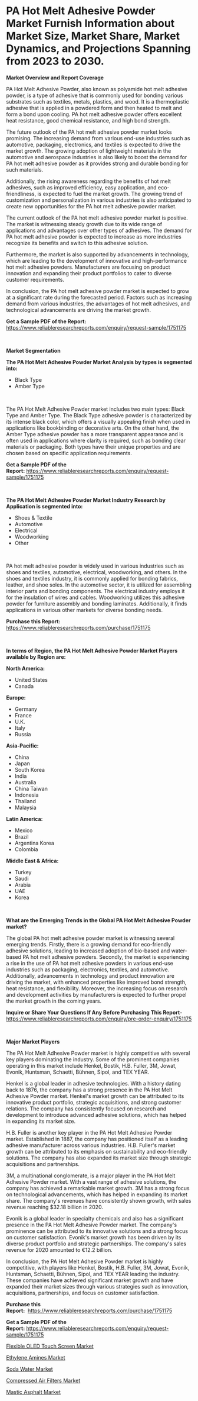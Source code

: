 <p><h1>PA Hot Melt Adhesive Powder Market Furnish Information about Market Size, Market Share, Market Dynamics, and Projections Spanning from 2023 to 2030.</h1></p><p><strong>Market Overview and Report Coverage</strong></p>
<p><p>PA Hot Melt Adhesive Powder, also known as polyamide hot melt adhesive powder, is a type of adhesive that is commonly used for bonding various substrates such as textiles, metals, plastics, and wood. It is a thermoplastic adhesive that is applied in a powdered form and then heated to melt and form a bond upon cooling. PA hot melt adhesive powder offers excellent heat resistance, good chemical resistance, and high bond strength.</p><p>The future outlook of the PA hot melt adhesive powder market looks promising. The increasing demand from various end-use industries such as automotive, packaging, electronics, and textiles is expected to drive the market growth. The growing adoption of lightweight materials in the automotive and aerospace industries is also likely to boost the demand for PA hot melt adhesive powder as it provides strong and durable bonding for such materials.</p><p>Additionally, the rising awareness regarding the benefits of hot melt adhesives, such as improved efficiency, easy application, and eco-friendliness, is expected to fuel the market growth. The growing trend of customization and personalization in various industries is also anticipated to create new opportunities for the PA hot melt adhesive powder market.</p><p>The current outlook of the PA hot melt adhesive powder market is positive. The market is witnessing steady growth due to its wide range of applications and advantages over other types of adhesives. The demand for PA hot melt adhesive powder is expected to increase as more industries recognize its benefits and switch to this adhesive solution.</p><p>Furthermore, the market is also supported by advancements in technology, which are leading to the development of innovative and high-performance hot melt adhesive powders. Manufacturers are focusing on product innovation and expanding their product portfolios to cater to diverse customer requirements.</p><p>In conclusion, the PA hot melt adhesive powder market is expected to grow at a significant rate during the forecasted period. Factors such as increasing demand from various industries, the advantages of hot melt adhesives, and technological advancements are driving the market growth.</p></p>
<p><strong>Get a Sample PDF of the Report:</strong> <a href="https://www.reliableresearchreports.com/enquiry/request-sample/1751175">https://www.reliableresearchreports.com/enquiry/request-sample/1751175</a></p>
<p>&nbsp;</p>
<p><strong>Market Segmentation</strong></p>
<p><strong>The PA Hot Melt Adhesive Powder Market Analysis by types is segmented into:</strong></p>
<p><ul><li>Black Type</li><li>Amber Type</li></ul></p>
<p>&nbsp;</p>
<p><p>The PA Hot Melt Adhesive Powder market includes two main types: Black Type and Amber Type. The Black Type adhesive powder is characterized by its intense black color, which offers a visually appealing finish when used in applications like bookbinding or decorative arts. On the other hand, the Amber Type adhesive powder has a more transparent appearance and is often used in applications where clarity is required, such as bonding clear materials or packaging. Both types have their unique properties and are chosen based on specific application requirements.</p></p>
<p><strong>Get a Sample PDF of the Report:</strong>&nbsp;<a href="https://www.reliableresearchreports.com/enquiry/request-sample/1751175">https://www.reliableresearchreports.com/enquiry/request-sample/1751175</a></p>
<p>&nbsp;</p>
<p><strong>The PA Hot Melt Adhesive Powder Market Industry Research by Application is segmented into:</strong></p>
<p><ul><li>Shoes & Textile</li><li>Automotive</li><li>Electrical</li><li>Woodworking</li><li>Other</li></ul></p>
<p>&nbsp;</p>
<p><p>PA hot melt adhesive powder is widely used in various industries such as shoes and textiles, automotive, electrical, woodworking, and others. In the shoes and textiles industry, it is commonly applied for bonding fabrics, leather, and shoe soles. In the automotive sector, it is utilized for assembling interior parts and bonding components. The electrical industry employs it for the insulation of wires and cables. Woodworking utilizes this adhesive powder for furniture assembly and bonding laminates. Additionally, it finds applications in various other markets for diverse bonding needs.</p></p>
<p><strong>Purchase this Report:</strong>&nbsp; <a href="https://www.reliableresearchreports.com/purchase/1751175">https://www.reliableresearchreports.com/purchase/1751175</a></p>
<p>&nbsp;</p>
<p><strong>In terms of Region, the PA Hot Melt Adhesive Powder Market Players available by Region are:</strong></p>
<p>
    <p> <strong> North America: </strong>
        <ul>
            <li>United States</li>
            <li>Canada</li>
        </ul>
        </p> 
    <p> <strong> Europe: </strong>
        <ul>
            <li>Germany</li>
            <li>France</li>
            <li>U.K.</li>
            <li>Italy</li>
            <li>Russia</li>
        </ul>
        </p> 
    <p> <strong> Asia-Pacific: </strong>
        <ul>
            <li>China</li>
            <li>Japan</li>
            <li>South Korea</li>
            <li>India</li>
            <li>Australia</li>
            <li>China Taiwan</li>
            <li>Indonesia</li>
            <li>Thailand</li>
            <li>Malaysia</li>
        </ul>
        </p> 
    <p> <strong> Latin America: </strong>
        <ul>
            <li>Mexico</li>
            <li>Brazil</li>
            <li>Argentina Korea</li>
            <li>Colombia</li>
        </ul>
        </p> 
    <p> <strong> Middle East & Africa: </strong>
        <ul>
            <li>Turkey</li>
            <li>Saudi</li>
            <li>Arabia</li>
            <li>UAE</li>
            <li>Korea</li>
        </ul>
    </p>
    </p>
<p>&nbsp;</p>
<p><strong>What are the Emerging Trends in the Global PA Hot Melt Adhesive Powder market?</strong></p>
<p><p>The global PA hot melt adhesive powder market is witnessing several emerging trends. Firstly, there is a growing demand for eco-friendly adhesive solutions, leading to increased adoption of bio-based and water-based PA hot melt adhesive powders. Secondly, the market is experiencing a rise in the use of PA hot melt adhesive powders in various end-use industries such as packaging, electronics, textiles, and automotive. Additionally, advancements in technology and product innovation are driving the market, with enhanced properties like improved bond strength, heat resistance, and flexibility. Moreover, the increasing focus on research and development activities by manufacturers is expected to further propel the market growth in the coming years.</p></p>
<p><strong>Inquire or Share Your Questions If Any Before Purchasing This Report</strong>- <a href="https://www.reliableresearchreports.com/enquiry/pre-order-enquiry/1751175">https://www.reliableresearchreports.com/enquiry/pre-order-enquiry/1751175</a></p>
<p>&nbsp;</p>
<p><strong>Major Market Players</strong></p>
<p><p>The PA Hot Melt Adhesive Powder market is highly competitive with several key players dominating the industry. Some of the prominent companies operating in this market include Henkel, Bostik, H.B. Fuller, 3M, Jowat, Evonik, Huntsman, Schaetti, Bühnen, Sipol, and TEX YEAR.</p><p>Henkel is a global leader in adhesive technologies. With a history dating back to 1876, the company has a strong presence in the PA Hot Melt Adhesive Powder market. Henkel's market growth can be attributed to its innovative product portfolio, strategic acquisitions, and strong customer relations. The company has consistently focused on research and development to introduce advanced adhesive solutions, which has helped in expanding its market size.</p><p>H.B. Fuller is another key player in the PA Hot Melt Adhesive Powder market. Established in 1887, the company has positioned itself as a leading adhesive manufacturer across various industries. H.B. Fuller's market growth can be attributed to its emphasis on sustainability and eco-friendly solutions. The company has also expanded its market size through strategic acquisitions and partnerships.</p><p>3M, a multinational conglomerate, is a major player in the PA Hot Melt Adhesive Powder market. With a vast range of adhesive solutions, the company has achieved a remarkable market growth. 3M has a strong focus on technological advancements, which has helped in expanding its market share. The company's revenues have consistently shown growth, with sales revenue reaching $32.18 billion in 2020.</p><p>Evonik is a global leader in specialty chemicals and also has a significant presence in the PA Hot Melt Adhesive Powder market. The company's prominence can be attributed to its innovative solutions and a strong focus on customer satisfaction. Evonik's market growth has been driven by its diverse product portfolio and strategic partnerships. The company's sales revenue for 2020 amounted to €12.2 billion.</p><p>In conclusion, the PA Hot Melt Adhesive Powder market is highly competitive, with players like Henkel, Bostik, H.B. Fuller, 3M, Jowat, Evonik, Huntsman, Schaetti, Bühnen, Sipol, and TEX YEAR leading the industry. These companies have achieved significant market growth and have expanded their market sizes through various strategies such as innovation, acquisitions, partnerships, and focus on customer satisfaction.</p></p>
<p><strong>Purchase this Report:</strong>&nbsp;&nbsp;<a href="https://www.reliableresearchreports.com/purchase/1751175">https://www.reliableresearchreports.com/purchase/1751175</a></p>
<p></p>
<p><strong>Get a Sample PDF of the Report:</strong>&nbsp;<a href="https://www.reliableresearchreports.com/enquiry/request-sample/1751175">https://www.reliableresearchreports.com/enquiry/request-sample/1751175</a></p>
<p><p><a href="https://medium.com/@chiragreportprime/flexible-oled-touch-screen-market-the-key-to-successful-business-strategy-forecast-till-2030-bf3ebf6937d5">Flexible OLED Touch Screen Market</a></p><p><a href="https://github.com/zebdakicsin/Market-Research-Report-List-1/blob/main/ethylene-amines-market.md">Ethylene Amines Market</a></p><p><a href="https://medium.com/@eloisadavis6326/soda-water-market-research-report-its-history-and-forecast-2023-to-2030-b477a2cbe695">Soda Water Market</a></p><p><a href="https://medium.com/@verladurgan/compressed-air-filters-market-analysis-its-cagr-market-segmentation-and-global-industry-overview-3f125f3ccc31">Compressed Air Filters Market</a></p><p><a href="https://github.com/kholmovskayalyudmila/Market-Research-Report-List-1/blob/main/mastic-asphalt-market.md">Mastic Asphalt Market</a></p></p>